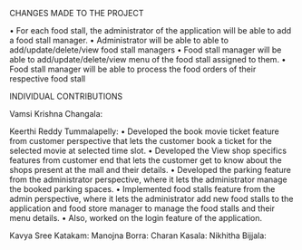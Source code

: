 CHANGES MADE TO THE PROJECT

•	For each food stall, the administrator of the application will be able to add a food stall manager.
•	Administrator will be able to able to add/update/delete/view food stall managers
•	Food stall manager will be able to add/update/delete/view menu of the food stall assigned to them.
•	Food stall manager will be able to process the food orders of their respective food stall

INDIVIDUAL CONTRIBUTIONS

Vamsi Krishna Changala:

Keerthi Reddy Tummalapelly:
•	Developed the book movie ticket feature from customer perspective that lets the customer book a ticket for the selected movie at selected time slot.
•	Developed the View shop specifics features from customer end that lets the customer get to know about the shops present at the mall and their details.
•	Developed the parking feature from the administrator perspective, where it lets the administrator manage the booked parking spaces.
•	Implemented food stalls feature from the admin perspective, where it lets the administrator add new food stalls to the application and food store manager to manage the food stalls and their menu details.
•	Also, worked on the login feature of the application.

Kavya Sree Katakam:
Manojna Borra:
Charan Kasala:
Nikhitha Bijjala:

